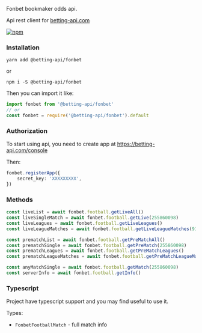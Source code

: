 Fonbet bookmaker odds api. 

Api rest client for [betting-api.com](https://betting-api.com)

[![npm](https://img.shields.io/npm/v/@betting-api/fonbet)](https://www.npmjs.com/package/@betting-api/fonbet)

### Installation

`yarn add @betting-api/fonbet`

or

`npm i -S @betting-api/fonbet`


Then you can import it like:

```typescript
import fonbet from '@betting-api/fonbet'
// or
const fonbet = require('@betting-api/fonbet').default
```


### Authorization

To start using api, you need to create app at 
https://betting-api.com/console

Then:

```typescript
fonbet.registerApp({
    secret_key: 'XXXXXXXXX',
})
```


### Methods

```typescript
const liveList = await fonbet.football.getLiveAll()
const liveSingleMatch = await fonbet.football.getLive(255860098)
const liveLeagues = await fonbet.football.getLiveLeagues()
const liveLeagueMatches = await fonbet.football.getLiveLeagueMatches(91)

const prematchList = await fonbet.football.getPreMatchAll()
const prematchSingle = await fonbet.football.getPreMatch(255860098)
const prematchLeagues = await fonbet.football.getPreMatchLeagues()
const prematchLeagueMatches = await fonbet.football.getPreMatchLeagueMatches(91)

const anyMatchSingle = await fonbet.football.getMatch(255860098)
const serverInfo = await fonbet.football.getInfo()
```



### Typescript

Project have typescript support and you may find useful to use it.

Types:
- `FonbetFootballMatch` - full match info
